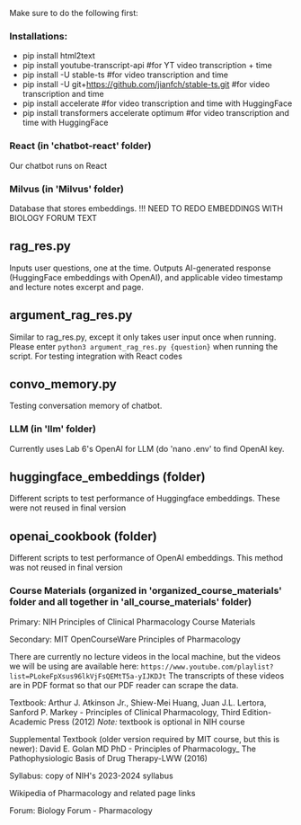 
Make sure to do the following first:
### Installations:
- pip install html2text 
- pip install youtube-transcript-api #for YT video transcription + time
- pip install -U stable-ts   #for video transcription and time
- pip install -U git+https://github.com/jianfch/stable-ts.git  #for video transcription and time
- pip install accelerate  #for video transcription and time with HuggingFace 
- pip install transformers accelerate optimum  #for video transcription and time with HuggingFace




### React (in 'chatbot-react' folder)
Our chatbot runs on React




### Milvus (in 'Milvus' folder)
Database that stores embeddings. 
!!! NEED TO REDO EMBEDDINGS WITH BIOLOGY FORUM TEXT

## rag_res.py
Inputs user questions, one at the time.
Outputs AI-generated response (HuggingFace embeddings with OpenAI), and applicable video timestamp and lecture notes excerpt and page.


## argument_rag_res.py
Similar to rag_res.py, except it only takes user input once when running. 
Please enter `python3 argument_rag_res.py {question}` when running the script. 
For testing integration with React codes


## convo_memory.py
Testing conversation memory of chatbot.




### LLM (in 'llm' folder)
Currently uses Lab 6's OpenAI for LLM (do 'nano .env' to find OpenAI key.

## huggingface_embeddings (folder)
Different scripts to test performance of Huggingface embeddings. These were not reused in final version

## openai_cookbook (folder)
Different scripts to test performance of OpenAI embeddings. This method was not reused in final version



### Course Materials (organized in 'organized_course_materials' folder and all together in 'all_course_materials' folder)
Primary: NIH Principles of Clinical Pharmacology Course Materials

Secondary: MIT OpenCourseWare Principles of Pharmacology

There are currently no lecture videos in the local machine, but the videos we will be using are available here: `https://www.youtube.com/playlist?list=PLokeFpXsus96lkVjFsQEMtT5a-yIJKDJt`
The transcripts of these videos are in PDF format so that our PDF reader can scrape the data.

Textbook: Arthur J. Atkinson Jr., Shiew-Mei Huang, Juan J.L. Lertora, Sanford P. Markey - Principles of Clinical Pharmacology, Third Edition-Academic Press (2012)
*Note:* textbook is optional in NIH course

Supplemental Textbook (older version required by MIT course, but this is newer): David E. Golan MD PhD - Principles of Pharmacology_ The Pathophysiologic Basis of Drug Therapy-LWW (2016)

Syllabus: copy of NIH's 2023-2024 syllabus

Wikipedia of Pharmacology and related page links

Forum: Biology Forum - Pharmacology







